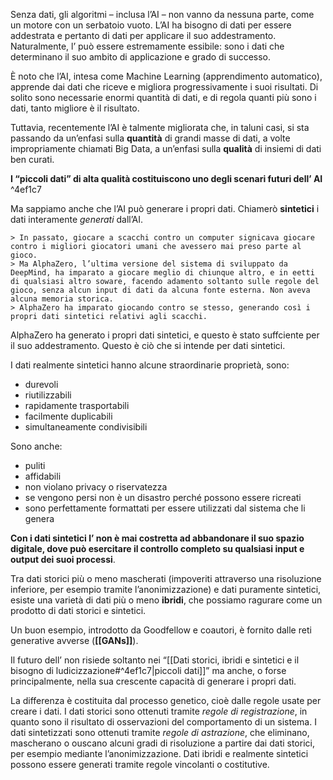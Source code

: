 Senza dati, gli algoritmi – inclusa l’AI – non vanno da nessuna parte, come un motore con un serbatoio vuoto. 
L’AI ha bisogno di dati per essere addestrata e pertanto di dati per applicare il suo addestramento.
Naturalmente, l’ può essere estremamente essibile: sono i dati che determinano il suo ambito di applicazione e grado di successo.

È noto che l’AI, intesa come Machine Learning (apprendimento automatico), apprende dai dati che riceve e migliora progressivamente i suoi risultati. Di solito sono necessarie enormi quantità di dati, e di regola quanti più sono i dati, tanto migliore è il risultato. 

Tuttavia, recentemente l’AI è talmente migliorata che, in taluni casi, si sta passando da un’enfasi sulla **quantità** di grandi masse di dati, a volte impropriamente chiamati Big Data, a un’enfasi sulla **qualità** di insiemi di dati ben curati.

**I “piccoli dati” di alta qualità costituiscono uno degli scenari futuri dell’ AI** ^4ef1c7

Ma sappiamo anche che l’AI può generare i propri dati. Chiamerò **sintetici** i dati interamente *generati* dall’AI.

	> In passato, giocare a scacchi contro un computer signicava giocare contro i migliori giocatori umani che avessero mai preso parte al gioco.
	> Ma AlphaZero, l’ultima versione del sistema di sviluppato da DeepMind, ha imparato a giocare meglio di chiunque altro, e in eetti di qualsiasi altro soware, facendo adamento soltanto sulle regole del gioco, senza alcun input di dati da alcuna fonte esterna. Non aveva alcuna memoria storica.
	> AlphaZero ha imparato giocando contro se stesso, generando così i propri dati sintetici relativi agli scacchi.
	
AlphaZero ha generato i propri dati sintetici, e questo è stato suffciente per il suo addestramento. Questo è ciò che si intende per dati sintetici.

I dati realmente sintetici hanno alcune straordinarie proprietà, sono:
- durevoli
- riutilizzabili
- rapidamente trasportabili
- facilmente duplicabili
- simultaneamente condivisibili

Sono anche:
- puliti
- affidabili
- non violano privacy o riservatezza 
- se vengono persi non è un disastro perché possono essere ricreati 
- sono perfettamente formattati per essere utilizzati dal sistema che li genera

**Con i dati sintetici l’ non è mai costretta ad abbandonare il suo spazio digitale, dove può esercitare il controllo completo su qualsiasi input e output dei suoi processi**.


Tra dati storici più o meno mascherati (impoveriti attraverso una risoluzione inferiore, per esempio tramite l’anonimizzazione) e dati puramente sintetici, esiste una varietà di dati più o meno **ibridi**, che possiamo ragurare come un prodotto di dati storici e sintetici.

Un buon esempio, introdotto da Goodfellow e coautori, è fornito dalle reti generative avverse (**[[GANs]]**).

Il futuro dell’ non risiede soltanto nei “[[Dati storici, ibridi e sintetici e il bisogno di ludicizzazione#^4ef1c7|piccoli dati]]” ma anche, o forse principalmente, nella sua crescente capacità di generare i propri dati.

La differenza è costituita dal processo genetico, cioè dalle regole usate per creare i dati. 
I dati storici sono ottenuti tramite *regole di registrazione*, in quanto sono il risultato di osservazioni del comportamento di un sistema. 
I dati sintetizzati sono ottenuti tramite *regole di astrazione*, che eliminano, mascherano o ouscano alcuni gradi di risoluzione a partire dai dati storici, per esempio mediante l’anonimizzazione. Dati ibridi e realmente sintetici possono essere generati tramite regole vincolanti o costitutive.